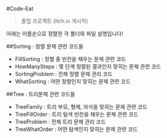 #Code-Eat
> 졸업 프로젝트 (itch.io 게시작)

아래는 이름순으로 정렬한 각 폴더와 파일 설명입니다!


##Sorting : 정렬 문제 관련 코드들
- FillSorting : 정렬 중 빈칸을 채우는 문제 관련 코드
- HowManySteps : 몇 단계 정렬된 결과인지 맞히는 문제 관련 코드
- SortingProblem : 전체 정렬 문제 관리 코드
- WhatSorting : 어떤 정렬인지 맞히는 문제 관련 코드


##Tree : 트리문제 관련 코드들
- TreeFamily : 트리 부모, 형제, 자식을 맞히는 문제 관련 코드
- TreeFillOrder : 트리 탐색 빈칸을 채우는 문제 관련 코드
- TreeProblem : 전체 트리 문제 관리 코드
- TreeWhatOrder : 어떤 탐색인지 맞히는 문제 관련 코드